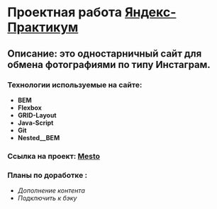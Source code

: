 # Проектная работа [Яндекс-Практикум](https://praktikum.yandex.ru "Вход на сайт Практикума")

## Описание: это одностарничный сайт для обмена фотографиями по типу Инстаграм.

### Технологии используемые на сайте:

* **BEM**
* **Flexbox**
* **GRID-Layout**
* **Java-Script**
* **Git**
* **Nested__BEM**

### Ссылка на проект: [Mesto](https://b9l4ecjlab.github.io/mesto/ "Вход на сайт Mesto")

### Планы по доработке :
* *Дополнение контента*
* *Подключить к бэку*
